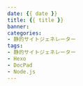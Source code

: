 ```yaml
---
date: {{ date }}
title: {{ title }}
banner: 
categories:
- 静的サイトジェネレーター
tags:
- 静的サイトジェネレーター
- Hexo
- DocPad
- Node.js
---
```

  
##  
